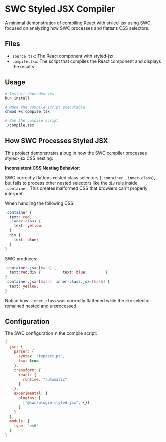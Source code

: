 # SWC Styled JSX Compiler

A minimal demonstration of compiling React with styled-jsx using SWC, focused on analyzing how SWC processes and flattens CSS selectors.

## Files

- `source.tsx`: The React component with styled-jsx
- `compile.tsx`: The script that compiles the React component and displays the results

## Usage

```bash
# Install dependencies
bun install

# Make the compile script executable
chmod +x compile.tsx

# Run the compile script
./compile.tsx
```

## How SWC Processes Styled JSX

This project demonstrates a bug in how the SWC compiler processes styled-jsx CSS nesting:

**Inconsistent CSS Nesting Behavior**:

SWC correctly flattens nested class selectors (`.container .inner-class`), but fails to process other nested selectors like the `div` rule inside `.container`. This creates malformed CSS that browsers can't properly interpret.

When handling the following CSS:
```css
.container {
  text: red;
  .inner-class {
    text: yellow;
  }
  div {
    text: blue;
  }
}
```

SWC produces:
```css
.container.jsx-[hash] {
  text:red;div {          text: blue;        }
}
.container.jsx-[hash] .inner-class.jsx-[hash] {
  text: yellow;
}
```

Notice how `.inner-class` was correctly flattened while the `div` selector remained nested and unprocessed.

## Configuration

The SWC configuration in the compile script:

```js
{
  jsc: {
    parser: {
      syntax: "typescript",
      tsx: true
    },
    transform: {
      react: {
        runtime: "automatic"
      }
    },
    experimental: {
      plugins: [
        ["@swc/plugin-styled-jsx", {}]
      ]
    }
  },
  module: {
    type: "es6"
  }
}
```
